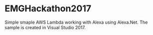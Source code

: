 # EMGHackathon2017

Simple smaple AWS Lambda working with Alexa using Alexa.Net. The sample is created in Visual Studio 2017.  
